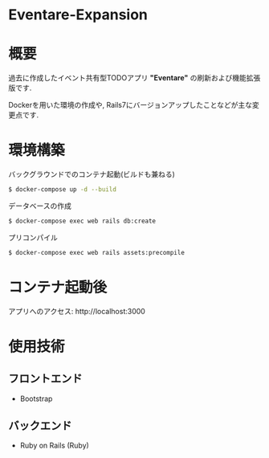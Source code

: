 # Eventare-Expansion

# 概要
過去に作成したイベント共有型TODOアプリ **"Eventare"** の刷新および機能拡張版です.

Dockerを用いた環境の作成や, Rails7にバージョンアップしたことなどが主な変更点です.

# 環境構築
バックグラウンドでのコンテナ起動(ビルドも兼ねる)
```bash
$ docker-compose up -d --build
```

データベースの作成
```bash
$ docker-compose exec web rails db:create
```

プリコンパイル
```bash
$ docker-compose exec web rails assets:precompile
```

# コンテナ起動後
アプリへのアクセス: http://localhost:3000

# 使用技術
## フロントエンド
- Bootstrap

## バックエンド
- Ruby on Rails (Ruby)